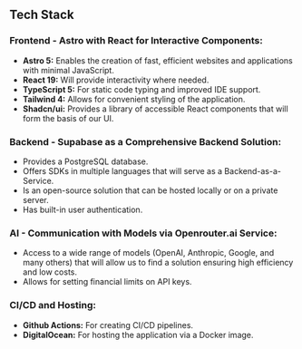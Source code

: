 ## Tech Stack

### Frontend - Astro with React for Interactive Components:

* **Astro 5:** Enables the creation of fast, efficient websites and applications with minimal JavaScript.
* **React 19:** Will provide interactivity where needed.
* **TypeScript 5:** For static code typing and improved IDE support.
* **Tailwind 4:** Allows for convenient styling of the application.
* **Shadcn/ui:** Provides a library of accessible React components that will form the basis of our UI.

### Backend - Supabase as a Comprehensive Backend Solution:

* Provides a PostgreSQL database.
* Offers SDKs in multiple languages that will serve as a Backend-as-a-Service.
* Is an open-source solution that can be hosted locally or on a private server.
* Has built-in user authentication.

### AI - Communication with Models via Openrouter.ai Service:

* Access to a wide range of models (OpenAI, Anthropic, Google, and many others) that will allow us to find a solution ensuring high efficiency and low costs.
* Allows for setting financial limits on API keys.

### CI/CD and Hosting:

* **Github Actions:** For creating CI/CD pipelines.
* **DigitalOcean:** For hosting the application via a Docker image.

